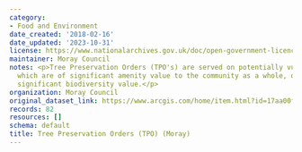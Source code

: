 ```yaml
---
category:
- Food and Environment
date_created: '2018-02-16'
date_updated: '2023-10-31'
license: https://www.nationalarchives.gov.uk/doc/open-government-licence/version/3/
maintainer: Moray Council
notes: <p>Tree Preservation Orders (TPO's) are served on potentially vulnerable trees
  which are of significant amenity value to the community as a whole, or trees of
  significant biodiversity value.</p>
organization: Moray Council
original_dataset_link: https://www.arcgis.com/home/item.html?id=17aa00fec3f248aa8c92bd3c12355996
records: 82
resources: []
schema: default
title: Tree Preservation Orders (TPO) (Moray)
---
```

